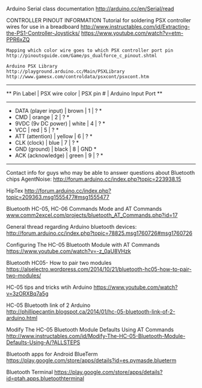 Arduino Serial class documentation
    http://arduino.cc/en/Serial/read

CONTROLLER PINOUT INFORMATION
    Tutorial for soldering PSX controller wires for use in a breadboard
    http://www.instructables.com/id/Extracting-the-PS1-Controller-Joysticks/
    https://www.youtube.com/watch?v=etm-PPR6xZQ

    Mapping which color wire goes to which PSX controller port pin
    http://pinoutsguide.com/Game/ps_dualforce_c_pinout.shtml

    Arduino PSX Library
    http://playground.arduino.cc/Main/PSXLibrary
    http://www.gamesx.com/controldata/psxcont/psxcont.htm

***************************************************************************************
**       Pin Label      |   PSX wire color  |   PSX pin #   |   Arduino Input Port   **
***************************************************************************************
* DATA  (player input)  |   brown           |       1       |           ?             *
* CMD                   |   orange          |       2       |           ?             *
* 9VDC  (9v DC power)   |   white           |       4       |           ?             *
* VCC                   |   red             |       5       |           ?             *
* ATT   (attention)     |   yellow          |       6       |           ?             *
* CLK   (clock)         |   blue            |       7       |           ?             *
* GND   (ground)        |   black           |       8       |           GND           *
* ACK   (acknowledge)   |   green           |       9       |           ?             *
***************************************************************************************


Contact info for guys who may be able to answer questions about Bluetooth chips
AgentNoise:
http://forum.arduino.cc/index.php?topic=223938.15

HipTex
http://forum.arduino.cc/index.php?topic=209363.msg1555477#msg1555477


Bluetooth HC-05, HC-06 Commands Mode and AT Commands
www.comm2excel.com/projects/bluetooth_AT_Commands.php?id=17

General thread regarding Arduino bluetooth devices: 
http://forum.arduino.cc/index.php?topic=78825.msg1760726#msg1760726

Configuring The HC-05 Bluetooth Module with AT Commands 
https://www.youtube.com/watch?v=-z_0aU8VHzk

Bluetooth HC05- How to pair two modules
https://alselectro.wordpress.com/2014/10/21/bluetooth-hc05-how-to-pair-two-modules/


HC-05 tips and tricks wtih Arduino
https://www.youtube.com/watch?v=3zORXBq7a5g

HC-05 Bluetooth link of 2 Arduino 
http://phillipecantin.blogspot.ca/2014/01/hc-05-bluetooth-link-of-2-arduino.html

Modify The HC-05 Bluetooth Module Defaults Using AT Commands
http://www.instructables.com/id/Modify-The-HC-05-Bluetooth-Module-Defaults-Using-A/?ALLSTEPS


Bluetooth apps for Android
BlueTerm
https://play.google.com/store/apps/details?id=es.pymasde.blueterm

Bluetooth Terminal
https://play.google.com/store/apps/details?id=ptah.apps.bluetoothterminal